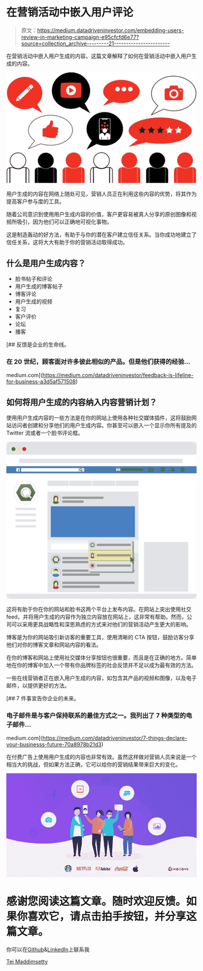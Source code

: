 # 在营销活动中嵌入用户评论

> 原文：<https://medium.datadriveninvestor.com/embedding-users-review-in-marketing-campaign-e95cfcfd6e77?source=collection_archive---------21----------------------->

在营销活动中嵌入用户生成的内容。这篇文章解释了如何在营销活动中嵌入用户生成的内容。

![](img/6662add0992980c0b971bf21d6ecec46.png)

用户生成的内容在网络上随处可见，营销人员正在利用这些内容的优势，将其作为提高客户参与度的工具。

随着公司意识到使用用户生成内容的价值，客户更容易被真人分享的原创图像和视频所吸引，因为他们可以正确地可视化事物。

这是制造轰动的好方法，有助于与你的潜在客户建立信任关系。当你成功地建立了信任关系，这将大大有助于你的营销活动取得成功。

## 什么是用户生成内容？

*   脸书帖子和评论
*   用户生成的博客帖子
*   博客评论
*   用户生成的视频
*   复习
*   客户评价
*   论坛
*   播客

[](https://medium.com/datadriveninvestor/feedback-is-lifeline-for-business-a3d5af571508) [## 反馈是企业的生命线。

### 在 20 世纪，顾客面对许多彼此相似的产品。但是他们获得的经验…

medium.com](https://medium.com/datadriveninvestor/feedback-is-lifeline-for-business-a3d5af571508) 

## 如何将用户生成的内容纳入内容营销计划？

使用用户生成内容的一些方法是在你的网站上使用各种社交媒体插件，这将鼓励网站访问者创建和分享他们的用户生成内容。你甚至可以嵌入一个显示你所有提及的 Twitter 流或者一个脸书评论框。

![](img/c68fde5e961e01279258b817724cabb1.png)

这将有助于你在你的网站和脸书这两个平台上发布内容。在网站上突出使用社交 feed，并将用户生成的内容作为独立内容放在网站上，这非常有帮助。然而，公司可以采用更具战略性和深思熟虑的方式来对他们的营销活动产生更大的影响。

博客是为你的网站吸引新访客的重要工具，使用清晰的 CTA 按钮，鼓励访客分享他们对你的博客文章和网站内容的看法。

在你的博客和网站上使用社交媒体分享按钮也很重要，而且是在正确的地方。简单地在你的博客中加入一个带有你品牌标签的社会反馈并不足以成为最有效的方法。

一些在线营销者正在嵌入用户生成的内容，如包含其产品的视频和图像，以及电子邮件，以提供更好的方法。

[](https://medium.com/datadriveninvestor/7-things-declare-your-businesss-future-70a8978b21d3) [## 7 件事宣告你企业的未来。

### 电子邮件是与客户保持联系的最佳方式之一。我列出了 7 种类型的电子邮件…

medium.com](https://medium.com/datadriveninvestor/7-things-declare-your-businesss-future-70a8978b21d3) 

在付费广告上使用用户生成的内容也非常有效。虽然这样做对营销人员来说是一个相当大的挑战，但如果方法正确，它可以给你的营销结果带来巨大的变化。

![](img/aa27e3a7513e26961c1ae250b62aad13.png)

# 感谢您阅读这篇文章。随时欢迎反馈。如果你喜欢它，请点击拍手按钮，并分享这篇文章。

你可以在[Github](https://github.com/tejamaddimsetty)&[LinkedIn](http://www.linkedin.com/in/tejmaddimsetty)上联系我

[Tej Maddimsetty](https://medium.com/@tejmaddimsetty)